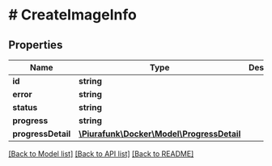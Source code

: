 # # CreateImageInfo

## Properties

Name | Type | Description | Notes
------------ | ------------- | ------------- | -------------
**id** | **string** |  | [optional] 
**error** | **string** |  | [optional] 
**status** | **string** |  | [optional] 
**progress** | **string** |  | [optional] 
**progressDetail** | [**\Piurafunk\Docker\Model\ProgressDetail**](ProgressDetail.md) |  | [optional] 

[[Back to Model list]](../../README.md#documentation-for-models) [[Back to API list]](../../README.md#documentation-for-api-endpoints) [[Back to README]](../../README.md)


